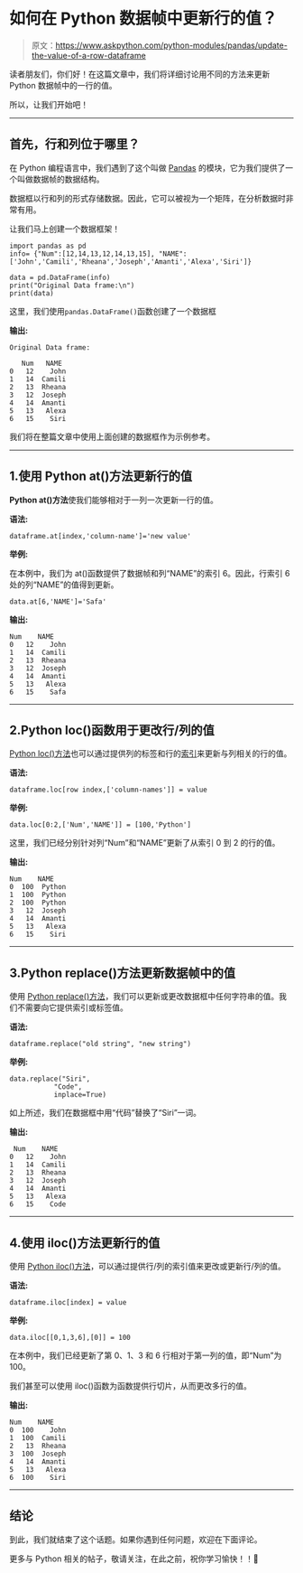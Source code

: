 # 如何在 Python 数据帧中更新行的值？

> 原文：<https://www.askpython.com/python-modules/pandas/update-the-value-of-a-row-dataframe>

读者朋友们，你们好！在这篇文章中，我们将详细讨论用不同的方法来更新 Python 数据帧中的一行的值。

所以，让我们开始吧！

* * *

## 首先，行和列位于哪里？

在 Python 编程语言中，我们遇到了这个叫做 [Pandas](https://www.askpython.com/python-modules/pandas/python-pandas-module-tutorial) 的模块，它为我们提供了一个叫做数据帧的数据结构。

数据框以行和列的形式存储数据。因此，它可以被视为一个矩阵，在分析数据时非常有用。

让我们马上创建一个数据框架！

```
import pandas as pd 
info= {"Num":[12,14,13,12,14,13,15], "NAME":['John','Camili','Rheana','Joseph','Amanti','Alexa','Siri']}

data = pd.DataFrame(info)
print("Original Data frame:\n")
print(data)

```

这里，我们使用`pandas.DataFrame()`函数创建了一个数据框

**输出:**

```
Original Data frame:

   Num   NAME
0   12    John
1   14  Camili
2   13  Rheana
3   12  Joseph
4   14  Amanti
5   13   Alexa
6   15    Siri

```

我们将在整篇文章中使用上面创建的数据框作为示例参考。

* * *

## 1.使用 Python at()方法更新行的值

**Python at()方法**使我们能够相对于一列一次更新一行的值。

**语法:**

```
dataframe.at[index,'column-name']='new value'

```

**举例:**

在本例中，我们为 at()函数提供了数据帧和列“NAME”的索引 6。因此，行索引 6 处的列“NAME”的值得到更新。

```
data.at[6,'NAME']='Safa'

```

**输出:**

```
Num    NAME
0   12    John
1   14  Camili
2   13  Rheana
3   12  Joseph
4   14  Amanti
5   13   Alexa
6   15    Safa

```

* * *

## 2.Python loc()函数用于更改行/列的值

[Python loc()方法](https://www.askpython.com/python-modules/pandas/python-loc-function)也可以通过提供列的标签和行的[索引](https://www.askpython.com/python/list/indexing-in-python)来更新与列相关的行的值。

**语法:**

```
dataframe.loc[row index,['column-names']] = value

```

**举例:**

```
data.loc[0:2,['Num','NAME']] = [100,'Python']

```

这里，我们已经分别针对列“Num”和“NAME”更新了从索引 0 到 2 的行的值。

**输出:**

```
Num    NAME
0  100  Python
1  100  Python
2  100  Python
3   12  Joseph
4   14  Amanti
5   13   Alexa
6   15    Siri

```

* * *

## 3.Python replace()方法更新数据帧中的值

使用 [Python replace()方法](https://www.askpython.com/python/string/python-replace-function)，我们可以更新或更改数据框中任何字符串的值。我们不需要向它提供索引或标签值。

**语法:**

```
dataframe.replace("old string", "new string")

```

**举例:**

```
data.replace("Siri", 
           "Code", 
           inplace=True)

```

如上所述，我们在数据框中用“代码”替换了“Siri”一词。

**输出:**

```
 Num    NAME
0   12    John
1   14  Camili
2   13  Rheana
3   12  Joseph
4   14  Amanti
5   13   Alexa
6   15    Code

```

* * *

## 4.使用 iloc()方法更新行的值

使用 [Python iloc()方法](https://www.askpython.com/python/built-in-methods/python-iloc-function)，可以通过提供行/列的索引值来更改或更新行/列的值。

**语法:**

```
dataframe.iloc[index] = value

```

**举例:**

```
data.iloc[[0,1,3,6],[0]] = 100

```

在本例中，我们已经更新了第 0、1、3 和 6 行相对于第一列的值，即“Num”为 100。

我们甚至可以使用 iloc()函数为函数提供行切片，从而更改多行的值。

**输出:**

```
Num    NAME
0  100    John
1  100  Camili
2   13  Rheana
3  100  Joseph
4   14  Amanti
5   13   Alexa
6  100    Siri

```

* * *

## 结论

到此，我们就结束了这个话题。如果你遇到任何问题，欢迎在下面评论。

更多与 Python 相关的帖子，敬请关注，在此之前，祝你学习愉快！！🙂